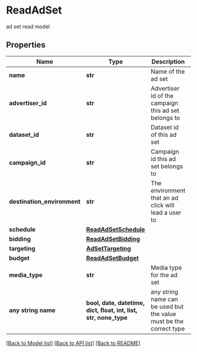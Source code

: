 # ReadAdSet

ad set read model

## Properties
Name | Type | Description | Notes
------------ | ------------- | ------------- | -------------
**name** | **str** | Name of the ad set | [optional] 
**advertiser_id** | **str** | Advertiser id of the campaign this ad set belongs to | [optional] 
**dataset_id** | **str** | Dataset id of this ad set | [optional] 
**campaign_id** | **str** | Campaign id this ad set belongs to | [optional] 
**destination_environment** | **str** | The environment that an ad click will lead a user to | [optional] 
**schedule** | [**ReadAdSetSchedule**](ReadAdSetSchedule.md) |  | [optional] 
**bidding** | [**ReadAdSetBidding**](ReadAdSetBidding.md) |  | [optional] 
**targeting** | [**AdSetTargeting**](AdSetTargeting.md) |  | [optional] 
**budget** | [**ReadAdSetBudget**](ReadAdSetBudget.md) |  | [optional] 
**media_type** | **str** | Media type for the ad set | [optional] 
**any string name** | **bool, date, datetime, dict, float, int, list, str, none_type** | any string name can be used but the value must be the correct type | [optional]

[[Back to Model list]](../README.md#documentation-for-models) [[Back to API list]](../README.md#documentation-for-api-endpoints) [[Back to README]](../README.md)


